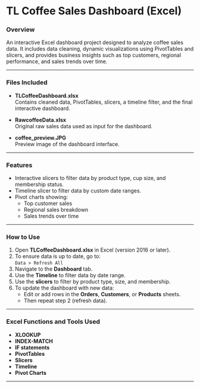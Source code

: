 # TL Coffee Sales Dashboard (Excel)

### Overview
An interactive Excel dashboard project designed to analyze coffee sales data. It includes data cleaning, dynamic visualizations using PivotTables and slicers, and provides business insights such as top customers, regional performance, and sales trends over time.

---

### Files Included

- **TLCoffeeDashboard.xlsx**  
  Contains cleaned data, PivotTables, slicers, a timeline filter, and the final interactive dashboard.

- **RawcoffeeData.xlsx**  
  Original raw sales data used as input for the dashboard.

- **coffee_preview.JPG**  
  Preview image of the dashboard interface.

---

### Features

- Interactive slicers to filter data by product type, cup size, and membership status.
- Timeline slicer to filter data by custom date ranges.
- Pivot charts showing:
  - Top customer sales
  - Regional sales breakdown
  - Sales trends over time

---

### How to Use

1. Open **TLCoffeeDashboard.xlsx** in Excel (version 2016 or later).
2. To ensure data is up to date, go to:  
   `Data > Refresh All`
3. Navigate to the **Dashboard** tab.
4. Use the **Timeline** to filter data by date range.
5. Use the **slicers** to filter by product type, size, and membership.
6. To update the dashboard with new data:
   - Edit or add rows in the **Orders**, **Customers**, or **Products** sheets.
   - Then repeat step 2 (refresh data).

---

### Excel Functions and Tools Used

- **XLOOKUP**
- **INDEX-MATCH**
- **IF statements**
- **PivotTables**
- **Slicers**
- **Timeline**
- **Pivot Charts**

---

